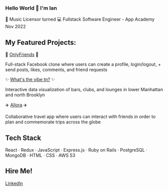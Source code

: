 ### Hello World 👋 I'm Ian

🎵 Music Licensor turned 💻 Fullstack Software Engineer - App Academy Nov 2022 

## My Featured Projects:
👫 [OnlyFriends](https://onlyfriends24.herokuapp.com/) 👫

Full-stack Facebook clone where users can create a profile, login/logout, + send posts, likes, comments, and friend requests

✨ [What's the vibe tn?](https://ianverger.github.io/Whats-the-vibe-tn/) ✨

Interactive data visualization of bars, clubs, and lounges in lower Manhattan and north Brooklyn

✈️ [Allora](https://allora.onrender.com/) ✈️ 

Collaborative travel app where users can interact with friends in order to plan and commemorate trips across the globe

## Tech Stack
React · Redux · JavaScript · Express.js · Ruby on Rails · PostgreSQL · MongoDB · HTML · CSS · AWS S3

## Hire Me!
[LinkedIn](https://www.linkedin.com/in/ian-verger-02067951/)

<!--
**ianverger/ianverger** is a ✨ _special_ ✨ repository because its `README.md` (this file) appears on your GitHub profile.

Here are some ideas to get you started:

- 🔭 I’m currently working on ...
- 🌱 I’m currently learning ...
- 👯 I’m looking to collaborate on ...
- 🤔 I’m looking for help with ...
- 💬 Ask me about ...
- 📫 How to reach me: ...
- 😄 Pronouns: ...
- ⚡ Fun fact: ...
-->
